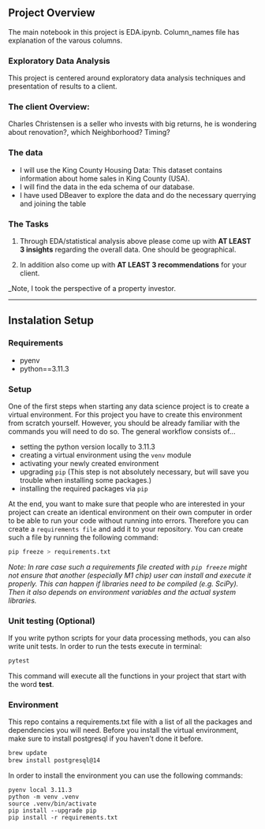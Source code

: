 ## Project Overview 

The main notebook in this project is EDA.ipynb. Column_names file has explanation of the varous columns. 

### Exploratory Data Analysis

This project is centered around exploratory data analysis techniques and presentation of results to a client.

### The client Overview: 
                                                                                                               
Charles Christensen is a seller who invests with big returns, he is wondering about renovation?, which Neighborhood? Timing?                                                                                
### The data

- I will use the King County Housing Data: This dataset contains information about home sales in King County (USA).
- I will find the data in the eda schema of our database. 
- I have used DBeaver to explore the data and do the necessary querrying and joining the table

### The Tasks

1. Through EDA/statistical analysis above please come up with **AT LEAST 3 insights** regarding the overall data. One should be geographical.

2. In addition also come up with **AT LEAST 3 recommendations** for your client.

_Note, I took the perspective of a property investor. 


-----------------------------------------------------------------------------------------------------------------------------------------------------------------------

## Instalation Setup

### Requirements

- pyenv
- python==3.11.3

### Setup

One of the first steps when starting any data science project is to create a virtual environment. For this project you have to create this environment from scratch yourself. However, you should be already familiar with the commands you will need to do so. The general workflow consists of... 

* setting the python version locally to 3.11.3
* creating a virtual environment using the `venv` module
* activating your newly created environment 
* upgrading `pip` (This step is not absolutely necessary, but will save you trouble when installing some packages.)
* installing the required packages via `pip`

At the end, you want to make sure that people who are interested in your project can create an identical environment on their own computer in order to be able to run your code without running into errors. Therefore you can create a `requirements file` and add it to your repository. You can create such a file by running the following command: 

```bash
pip freeze > requirements.txt
```

*Note: In rare case such a requirements file created with `pip freeze` might not ensure that another (especially M1 chip) user can install and execute it properly. This can happen if libraries need to be compiled (e.g. SciPy). Then it also depends on environment variables and the actual system libraries.*

### Unit testing (Optional)

If you write python scripts for your data processing methods, you can also write unit tests. In order to run the tests execute in terminal:

```bash
pytest
```

This command will execute all the functions in your project that start with the word **test**.


### Environment

This repo contains a requirements.txt file with a list of all the packages and dependencies you will need. Before you install the virtual environment, make sure to install postgresql if you haven't done it before.

```bash
brew update
brew install postgresql@14
```

In order to install the environment you can use the following commands:

```
pyenv local 3.11.3
python -m venv .venv
source .venv/bin/activate
pip install --upgrade pip
pip install -r requirements.txt
```